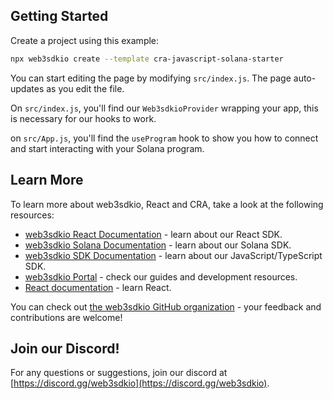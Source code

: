 ## Getting Started

Create a project using this example:

```bash
npx web3sdkio create --template cra-javascript-solana-starter
```

You can start editing the page by modifying `src/index.js`. The page auto-updates as you edit the file.

On `src/index.js`, you'll find our `Web3sdkioProvider` wrapping your app, this is necessary for our hooks to work.

on `src/App.js`, you'll find the `useProgram` hook to show you how to connect and start interacting with your Solana program.

## Learn More

To learn more about web3sdkio, React and CRA, take a look at the following resources:

- [web3sdkio React Documentation](https://portal.web3sdk.io/react) - learn about our React SDK.
- [web3sdkio Solana Documentation](https://portal.web3sdk.io/solana) - learn about our Solana SDK.
- [web3sdkio SDK Documentation](https://portal.web3sdk.io/sdk) - learn about our JavaScript/TypeScript SDK.
- [web3sdkio Portal](https://docs.web3sdk.io/react) - check our guides and development resources.
- [React documentation](https://reactjs.org/) - learn React.

You can check out [the web3sdkio GitHub organization](https://github.com/web3sdkio) - your feedback and contributions are welcome!

## Join our Discord!

For any questions or suggestions, join our discord at [https://discord.gg/web3sdkio](https://discord.gg/web3sdkio).
